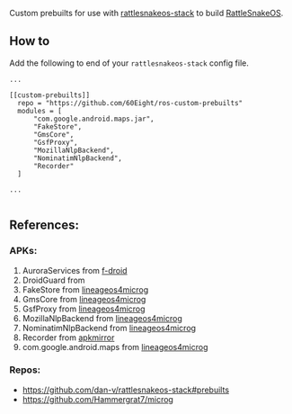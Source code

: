 Custom prebuilts for use with [rattlesnakeos-stack](https://github.com/dan-v/rattlesnakeos-stack) to build [RattleSnakeOS](https://github.com/RattlesnakeOS).

## How to
Add the following to end of your `rattlesnakeos-stack` config file.
```
...

[[custom-prebuilts]]
  repo = "https://github.com/60Eight/ros-custom-prebuilts"
  modules = [
      "com.google.android.maps.jar",
      "FakeStore",
      "GmsCore",
      "GsfProxy",
      "MozillaNlpBackend",
      "NominatimNlpBackend",
      "Recorder"
  ]

...
  
```

## References:
### APKs:
1. AuroraServices from [f-droid](https://f-droid.org/en/packages/com.aurora.services/)
2. DroidGuard from 
3. FakeStore from [lineageos4microg](https://github.com/lineageos4microg/android_prebuilts_prebuiltapks/tree/master/FakeStore)
4. GmsCore from [lineageos4microg](https://github.com/lineageos4microg/android_prebuilts_prebuiltapks/tree/master/GmsCore)
5. GsfProxy from [lineageos4microg](https://github.com/lineageos4microg/android_prebuilts_prebuiltapks/tree/master/GsfProxy)
6. MozillaNlpBackend from [lineageos4microg](https://github.com/lineageos4microg/android_prebuilts_prebuiltapks/tree/master/MozillaNlpBackend)
7. NominatimNlpBackend from [lineageos4microg](https://github.com/lineageos4microg/android_prebuilts_prebuiltapks/tree/master/NominatimNlpBackend)
8. Recorder from [apkmirror](https://www.apkmirror.com/wp-content/themes/APKMirror/download.php?id=663426)
9. com.google.android.maps from [lineageos4microg](https://github.com/lineageos4microg/android_prebuilts_prebuiltapks/tree/master/com.google.android.maps)
### Repos:
* https://github.com/dan-v/rattlesnakeos-stack#prebuilts
* https://github.com/Hammergrat7/microg
